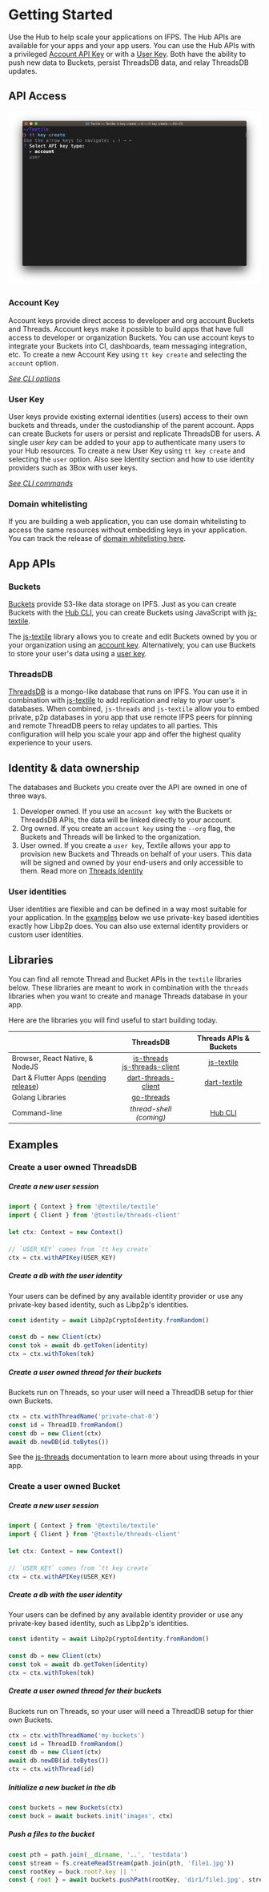 # Getting Started

Use the Hub to help scale your applications on IFPS. The Hub APIs are available for your apps and your app users. You can use the Hub APIs with a privileged [Account API Key](#account-key) or with a [User Key](#user-key). Both have the ability to push new data to Buckets, persist ThreadsDB data, and relay ThreadsDB updates.

## API Access

![](/images/tt-cli/tt_account_create_select.png)

### Account Key

Account keys provide direct access to developer and org account Buckets and Threads. Account keys make it possible to build apps that have full access to developer or organization Buckets. You can use account keys to integrate your Buckets into CI, dashboards, team messaging integration, etc. To create a new Account Key using `tt key create` and selecting the `account` option.

_[See CLI options](/hub/cli/tt_keys)_

### User Key

User keys provide existing external identities (users) access to their own buckets and threads, under the custodianship of the parent account. Apps can create Buckets for users or persist and replicate ThreadsDB for users. A single _user key_ can be added to your app to authenticate many users to your Hub resources. To create a new User Key using `tt key create` and selecting the `user` option. Also see Identity section and how to use identity providers such as 3Box with user keys.

_[See CLI commands](/hub/cli/tt_keys)_

### Domain whitelisting

If you are building a web application, you can use domain whitelisting to access the same resources without embedding keys in your application. You can track the release of [domain whitelisting here](https://github.com/textileio/textile/issues/109).

## App APIs

### Buckets

[Buckets](/hub/buckets) provide S3-like data storage on IPFS. Just as you can create Buckets with the [Hub CLI](/hub/cli/tt), you can create Buckets using JavaScript with [js-textile](#libraries). 

The [js-textile](#libraries) library allows you to create and edit Buckets owned by you or your organization using an [account key](#account-key). Alternatively, you can use Buckets to store your user's data using a [user key](#user-key).

### ThreadsDB

[ThreadsDB](/threads/introduction) is a mongo-like database that runs on IPFS. You can use it in combination with [js-textile](#libraries) to add replication and relay to your user's databases. When combined, `js-threads` and `js-textile` allow you to embed private, p2p databases in yoru app that use remote IFPS peers for pinning and remote ThreadDB peers to relay updates to all parties. This configuration will help you scale your app and offer the highest quality experience to your users.

## Identity & data ownership

The databases and Buckets you create over the API are owned in one of three ways.

1. Developer owned. If you use an `account key` with the Buckets or ThreadsDB APIs, the data will be linked directly to your account.
2. Org owned. If you create an `account key` using the `--org` flag, the Buckets and Threads will be linked to the organization.
3. User owned. If you create a `user key`, Textile allows your app to provision new Buckets and Threads on behalf of your users. This data will be signed and owned by your end-users and only accessible to them. Read more on [Threads Identity](/threads/introduction#identity)

### User identities

User identities are flexible and can be defined in a way most suitable for your application. In the [examples](#examples) below we use private-key based identities exactly how Libp2p does. You can also use external identity providers or custom user identities. 

## Libraries

You can find all remote Thread and Bucket APIs in the `textile` libraries below. These libraries are meant to work in combination with the `threads` libraries when you want to create and manage Threads database in your app. 

Here are the libraries you will find useful to start building today.

|                         | ThreadsDB           | Threads APIs & Buckets      |
|-------------------------|:---------------------:|:-------------------:|
| Browser, React Native, & NodeJS | [js-threads](https://textileio.github.io/js-threads) <br/> [js-threads-client](https://textileio.github.io/js-threads-client) | [js-textile](https://textileio.github.io/js-textile) |
| Dart & Flutter Apps ([pending release](https://github.com/textileio/dart-textile/issues/5))    | [dart-threads-client](https://textileio.github.io/dart-threads-client) | [dart-textile](https://textileio.github.io/dart-textile) |
| Golang Libraries        | [go-threads](https://godoc.org/github.com/textileio/go-threads)          | |
| Command-line | _thread-shell (coming)_       | [Hub CLI](/hub/cli/tt)         |

## Examples

### Create a user owned ThreadsDB

##### Create a new user session

```typescript
import { Context } from '@textile/textile'
import { Client } from '@textile/threads-client'

let ctx: Context = new Context()

// `USER_KEY` comes from `tt key create`
ctx = ctx.withAPIKey(USER_KEY)
```

##### Create a db with the user identity

Your users can be defined by any available identity provider or use any private-key based identity, such as Libp2p's identities.

```typescript
const identity = await Libp2pCryptoIdentity.fromRandom()

const db = new Client(ctx)
const tok = await db.getToken(identity)
ctx = ctx.withToken(tok)
```

##### Create a user owned thread for their buckets

Buckets run on Threads, so your user will need a ThreadDB setup for thier own Buckets.

```typescript
ctx = ctx.withThreadName('private-chat-0')
const id = ThreadID.fromRandom()
const db = new Client(ctx)
await db.newDB(id.toBytes())
```

See the [js-threads](https://textileio.github.io/js-threads) documentation to learn more about using threads in your app.

### Create a user owned Bucket

##### Create a new user session

```typescript
import { Context } from '@textile/textile'
import { Client } from '@textile/threads-client'

let ctx: Context = new Context()

// `USER_KEY` comes from `tt key create`
ctx = ctx.withAPIKey(USER_KEY)
```

##### Create a db with the user identity

Your users can be defined by any available identity provider or use any private-key based identity, such as Libp2p's identities.

```typescript
const identity = await Libp2pCryptoIdentity.fromRandom()

const db = new Client(ctx)
const tok = await db.getToken(identity)
ctx = ctx.withToken(tok)
```

##### Create a user owned thread for their buckets

Buckets run on Threads, so your user will need a ThreadDB setup for thier own Buckets.

```typescript
ctx = ctx.withThreadName('my-buckets')
const id = ThreadID.fromRandom()
const db = new Client(ctx)
await db.newDB(id.toBytes())
ctx = ctx.withThread(id)
```

##### Initialize a new bucket in the db

```typescript
const buckets = new Buckets(ctx)
const buck = await buckets.init('images', ctx)
```

##### Push a files to the bucket

```typescript
const pth = path.join(__dirname, '..', 'testdata')
const stream = fs.createReadStream(path.join(pth, 'file1.jpg'))
const rootKey = buck.root?.key || ''
const { root } = await buckets.pushPath(rootKey, 'dir1/file1.jpg', stream, ctx)
```
